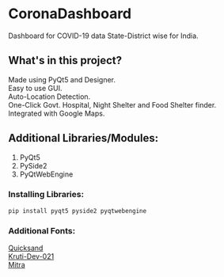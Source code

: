 # CoronaDashboard
Dashboard for COVID-19 data State-District wise for India.     

## What's in this project?  
  
Made using PyQt5 and Designer.    
Easy to use GUI.       
Auto-Location Detection.  
One-Click Govt. Hospital, Night Shelter and Food Shelter finder.    
Integrated with Google Maps.  
  
## Additional Libraries/Modules:
1. PyQt5  
2. PySide2  
3. PyQtWebEngine  

### Installing Libraries:  
  
    pip install pyqt5 pyside2 pyqtwebengine  

### Additional Fonts:  
  
[Quicksand](https://github.com/Arduino3128/CoronaDashboard/blob/master/Quicksand-VariableFont_wght.ttf?raw=true)  
[Kruti-Dev-021](https://github.com/Arduino3128/CoronaDashboard/blob/master/kruti-dev-021.ttf?raw=true)  
[Mitra](https://github.com/Arduino3128/CoronaDashboard/blob/master/mitra.ttf?raw=true)  
